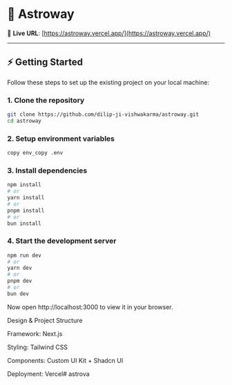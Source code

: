 # 🚀 Astroway

🔗 **Live URL**: [https://astroway.vercel.app/](https://astroway.vercel.app/)

---

## ⚡ Getting Started  

Follow these steps to set up the existing project on your local machine:

### 1. Clone the repository
```bash
git clone https://github.com/dilip-ji-vishwakarma/astroway.git
cd astroway
```

### 2. Setup environment variables
```bash
copy env_copy .env
```

### 3. Install dependencies
```bash
npm install
# or
yarn install
# or
pnpm install
# or
bun install
```

### 4. Start the development server
```bash
npm run dev
# or
yarn dev
# or
pnpm dev
# or
bun dev
```

Now open http://localhost:3000 to view it in your browser.

Design & Project Structure

Framework: Next.js

Styling: Tailwind CSS

Components: Custom UI Kit + Shadcn UI

Deployment: Vercel#   a s t r o v a  
 